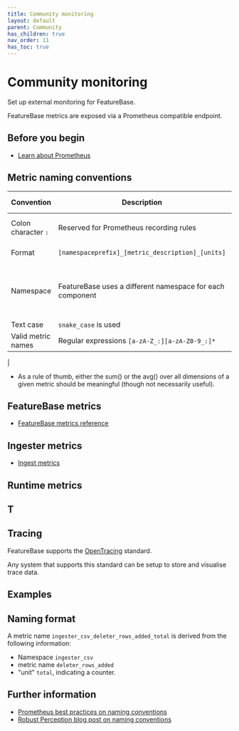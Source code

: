 ```yaml
---
title: Community monitoring
layout: default
parent: Community
has_children: true
nav_order: 11
has_toc: true
---
```


# Community monitoring

Set up external monitoring for FeatureBase.

FeatureBase metrics are exposed via a Prometheus compatible endpoint.

## Before you begin

* [Learn about Prometheus](https://prometheus.io)


## Metric naming conventions

| Convention | Description | Additional information |
|---|---|---|
| Colon character `:` | Reserved for Prometheus recording rules | [Learn about Prometheus recording rules](https://prometheus.io/docs/practices/rules/){:target="_blank"} |\
| Format | `[namespaceprefix]_[metric_description]_[units]` | [Naming format example](#naming-format) |
| Namespace | FeatureBase uses a different namespace for each component | , for example `featurebase` and something starting with `ingester` for various Ingester binaries. |
| Text case | `snake_case` is used | |
| Valid metric names | Regular expressions `[a-zA-Z_:][a-zA-Z0-9_:]*` |
|

- As a rule of thumb, either the sum() or the avg() over all dimensions of a given metric should be meaningful (though not necessarily useful).

## FeatureBase metrics

* [FeatureBase metrics reference](/docs/community/com-monitoring/com-monitoring-fb-metrics)

## Ingester metrics

* [Ingest metrics](/docs/community/com-monitoring/com-monitoring-ingest-metrics)

## Runtime metrics



## T


## Tracing

FeatureBase supports the [OpenTracing](https://opentracing.io/) standard.

Any system that supports this standard can be setup to store and visualise trace data.

## Examples

## Naming format

A metric name `ingester_csv_deleter_rows_added_total` is derived from the following information:

* Namespace `ingester_csv`
* metric name `deleter_rows_added`
* "unit" `total`, indicating a counter.

## Further information

* [Prometheus best practices on naming conventions](https://prometheus.io/docs/practices/naming/)
* [Robust Perception blog post on naming conventions](https://www.robustperception.io/on-the-naming-of-things)
